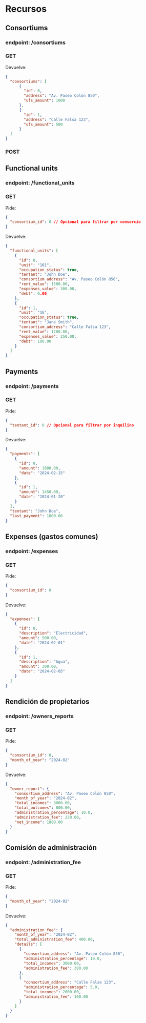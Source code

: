 # Recursos

## Consortiums
### endpoint: /consortiums
### GET
Devuelve:
```json
{
  "consortiums": [
      {
        "id": 0,
        "address": "Av. Paseo Colón 850",
        "ufs_amount": 1000
      },
      {
        "id": 1,
        "address": "Calle Falsa 123",
        "ufs_amount": 500
      }
  ]
}
```
### POST

## Functional units
### endpoint: /functional_units
### GET
Pide:
```json
{
  "consortium_id": 0 // Opcional para filtrar por consorcio
}
```
Devuelve:
```json
{
  "functional_units": [
    {
      "id": 0,
      "unit": "101",
      "occupation_status": true,
      "tentant": "John Doe",
      "consortium_address": "Av. Paseo Colón 850",
      "rent_value": 1500.00,
      "expenses_value": 300.00,
      "debt": 0.00
    },
    {
      "id": 1,
      "unit": "1G",
      "occupation_status": true,
      "tentant": "Jane Smith",
      "consortium_address": "Calle Falsa 123",
      "rent_value": 1200.00,
      "expenses_value": 250.00,
      "debt": 100.00
    }
  ]
}
```
## Payments
### endpoint: /payments
### GET
Pide:
```json
{
  "tentant_id": 0 // Opcional para filtrar por inquilino
}
```
Devuelve:
```json
{
  "payments": [
    {
      "id": 0,
      "amount": 1800.00,
      "date": "2024-02-15"
    },
    {
      "id": 1,
      "amount": 1450.00,
      "date": "2024-01-20"
    }
  ],
  "tentant": "John Doe",
  "last_payment": 1800.00
}
```
## Expenses (gastos comunes)
### endpoint: /expenses
### GET
Pide:
```json
{
  "consortium_id": 0
}
```
Devuelve:
```json
{
  "expenses": [
    {
      "id": 0,
      "description": "Electricidad",
      "amount": 500.00,
      "date": "2024-02-01"
    },
    {
      "id": 1,
      "description": "Agua",
      "amount": 300.00,
      "date": "2024-02-05"
    }
  ]
}
```

## Rendición de propietarios
### endpoint: /owners_reports
### GET
Pide:
```json
{
  "consortium_id": 0,
  "month_of_year": "2024-02"
}
```
Devuelve:
```json
{
  "owner_report": {
    "consortium_address": "Av. Paseo Colón 850",
    "month_of_year": "2024-02",
    "total_incomes": 3000.00,
    "total_outcomes": 800.00,
    "administration_percentage": 10.0,
    "administration_fee": 220.00,
    "net_income": 1880.00
  }
}
```
## Comisión de administración
### endpoint: /administration_fee
### GET
Pide:
```json
{
  "month_of_year": "2024-02"
}
```
Devuelve:
```json
{
  "administration_fee": {
    "month_of_year": "2024-02",
    "total_administration_fee": 400.00,
    "details": [
      {
        "consortium_address": "Av. Paseo Colón 850",
        "administration_percentage": 10.0,
        "total_incomes": 3000.00,
        "administration_fee": 300.00
      },
      {
        "consortium_address": "Calle Falsa 123",
        "administration_percentage": 5.0,
        "total_incomes": 2000.00,
        "administration_fee": 100.00
      }
    ]
  }
}
```